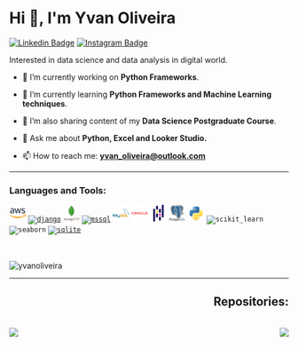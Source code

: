 <h1 align="left">Hi 👋, I'm Yvan Oliveira</h1>

[![Linkedin Badge](https://img.shields.io/badge/-LinkedIn-0e76a8?style=flat-square&logo=Linkedin&logoColor=white)](https://www.linkedin.com/in/yvanoliveira)
[![Instagram Badge](https://img.shields.io/badge/-Instagram-e4305f?style=flat-square&logo=Instagram&logoColor=white)](https://instagram.com/yvan.oliveira)


<p align="left">Interested in data science and data analysis in digital world.</p>


- 🔭 I’m currently working on **Python Frameworks**.

- 🌱 I’m currently learning **Python Frameworks and Machine Learning techniques**.

- 👯 I’m also sharing content of my **Data Science Postgraduate Course**.

- 💬 Ask me about **Python, Excel and Looker Studio.**

- 📫 How to reach me: **yvan_oliveira@outlook.com**


<hr>
<h3 align="left">Languages and Tools:</h3>
<p align="left"> 
  <a href="https://aws.amazon.com" target="_blank" rel="noreferrer"><code><img src="https://raw.githubusercontent.com/devicons/devicon/master/icons/amazonwebservices/amazonwebservices-original-wordmark.svg" alt="aws" width="30" height="30"/></code></a> 
  <a href="https://www.djangoproject.com/" target="_blank" rel="noreferrer"><code><img src="https://cdn.worldvectorlogo.com/logos/django.svg" alt="django" width="30" height="30"/></code></a> 
  <a href="https://www.mongodb.com/" target="_blank" rel="noreferrer"><code><img src="https://raw.githubusercontent.com/devicons/devicon/master/icons/mongodb/mongodb-original-wordmark.svg" alt="mongodb" width="30" height="30"/></code></a> 
  <a href="https://www.microsoft.com/en-us/sql-server" target="_blank" rel="noreferrer"><code><img src="https://www.svgrepo.com/show/303229/microsoft-sql-server-logo.svg" alt="mssql" width="30" height="30"/></code></a> 
  <a href="https://www.mysql.com/" target="_blank" rel="noreferrer"><code><img src="https://raw.githubusercontent.com/devicons/devicon/master/icons/mysql/mysql-original-wordmark.svg" alt="mysql" width="30" height="30"/></code></a> 
  <a href="https://www.oracle.com/" target="_blank" rel="noreferrer"><code><img src="https://raw.githubusercontent.com/devicons/devicon/master/icons/oracle/oracle-original.svg" alt="oracle" width="30" height="30"/></code></a> 
  <a href="https://pandas.pydata.org/" target="_blank" rel="noreferrer"><code><img src="https://raw.githubusercontent.com/devicons/devicon/2ae2a900d2f041da66e950e4d48052658d850630/icons/pandas/pandas-original.svg" alt="pandas" width="30" height="30"/></code></a> 
  <a href="https://www.postgresql.org" target="_blank" rel="noreferrer"><code><img src="https://raw.githubusercontent.com/devicons/devicon/master/icons/postgresql/postgresql-original-wordmark.svg" alt="postgresql" width="30" height="30"/></code></a> 
  <a href="https://www.python.org" target="_blank" rel="noreferrer"></a><code><img src="https://raw.githubusercontent.com/devicons/devicon/master/icons/python/python-original.svg" alt="python" width="30" height="30"/></code></a> 
  <a href="https://scikit-learn.org/" target="_blank" rel="noreferrer"></a><code><img src="https://upload.wikimedia.org/wikipedia/commons/0/05/Scikit_learn_logo_small.svg" alt="scikit_learn" width="30" height="30"/></code></a> 
  <a href="https://seaborn.pydata.org/" target="_blank" rel="noreferrer"></a><code><img src="https://seaborn.pydata.org/_images/logo-mark-lightbg.svg" alt="seaborn" width="30" height="30"/></code></a> 
  <a href="https://www.sqlite.org/" target="_blank" rel="noreferrer"><code><img src="https://www.vectorlogo.zone/logos/sqlite/sqlite-icon.svg" alt="sqlite" width="30" height="30"/></code></a>
  </p>

<br/>

<p><img align="center" src="https://github-readme-stats.vercel.app/api/top-langs?username=yvanoliveira&show_icons=true&theme=github_dark&locale=en&layout=compact&border_color=61dafb&hide_border=true&size_weight=0.5&count_weight=0.5" alt="yvanoliveira"/></p>

<hr>

<h2 align="right">Repositories:</h2>
<br>
<div width="100%" align="left">
  <a align="left" href="https://github.com/yvanoliveira/tcc" title="Final Project of Graduation"><img align="left" height="115" src="https://github-readme-stats.vercel.app/api/pin/?username=yvanoliveira&repo=tcc&theme=github_dark&border_color=61dafb&border_radius=10"></a><a align="right" href="https://github.com/yvanoliveira/mechanics" title="Mechanics"><img align="right" height="115" src="https://github-readme-stats.vercel.app/api/pin/?username=yvanoliveira&repo=mechanics&theme=github_dark&border_color=61dafb&border_radius=10"></a>
</div>
<br/><br/><br/><br/><br/><br/>
 <!--
<div width="100%" align="left">
  <a align="left" href="https://github.com/yvanoliveira/tcc" title="Final Project of Graduation"><img align="left" height="115" src="https://github-readme-stats.vercel.app/api/pin/?username=yvanoliveira&repo=tcc&theme=github_dark&border_color=61dafb&border_radius=10"></a><a align="right" href="https://github.com/yvanoliveira/mechanics" title="Mechanics"><img align="right" height="115" src="https://github-readme-stats.vercel.app/api/pin/?username=yvanoliveira&repo=mechanics&theme=github_dark&border_color=61dafb&border_radius=10"></a>
</div>
-->
